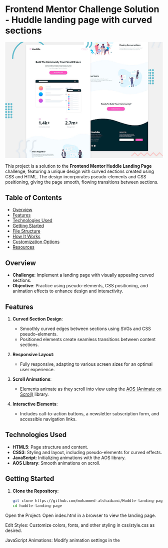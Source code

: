 # Frontend Mentor Challenge Solution - Huddle landing page with curved sections

![Header/intro section for the Huddle landing page with curved sections](./design/desktop-preview.jpg)

This project is a solution to the **Frontend Mentor Huddle Landing Page** challenge, featuring a unique design with curved sections created using CSS and HTML. The design incorporates pseudo-elements and CSS positioning, giving the page smooth, flowing transitions between sections.


## Table of Contents
- [Overview](#overview)
- [Features](#features)
- [Technologies Used](#technologies-used)
- [Getting Started](#getting-started)
- [File Structure](#file-structure)
- [How It Works](#how-it-works)
- [Customization Options](#customization-options)
- [Resources](#resources)

## Overview

- **Challenge**: Implement a landing page with visually appealing curved sections.
- **Objective**: Practice using pseudo-elements, CSS positioning, and animation effects to enhance design and interactivity.

## Features

1. **Curved Section Design**:
   - Smoothly curved edges between sections using SVGs and CSS pseudo-elements.
   - Positioned elements create seamless transitions between content sections.

2. **Responsive Layout**:
   - Fully responsive, adapting to various screen sizes for an optimal user experience.

3. **Scroll Animations**:
   - Elements animate as they scroll into view using the [AOS (Animate on Scroll)](https://michalsnik.github.io/aos/) library.

4. **Interactive Elements**:
   - Includes call-to-action buttons, a newsletter subscription form, and accessible navigation links.

## Technologies Used

- **HTML5**: Page structure and content.
- **CSS3**: Styling and layout, including pseudo-elements for curved effects.
- **JavaScript**: Initializing animations with the AOS library.
- **AOS Library**: Smooth animations on scroll.

## Getting Started

1. **Clone the Repository**:
   ```bash
   git clone https://github.com/mohammed-alshaibani/Huddle-landing-page-with-curved-sections.git
   cd huddle-landing-page
Open the Project: Open index.html in a browser to view the landing page.

Edit Styles: Customize colors, fonts, and other styling in css/style.css as desired.

JavaScript Animations: Modify animation settings in the <script> section within index.html.

File Structure
index.html: Main HTML file with page structure and content.
/css/style.css: Stylesheet for layout, animations, and curved sections.
/images/: Folder containing all images and icons used on the page.
How It Works
Curved Sections:

Each section transition is styled with SVGs and pseudo-elements (::before, ::after).
CSS position properties are used to align backgrounds precisely with each section.
AOS Animations:

Scroll animations are added with AOS for a dynamic, engaging experience.
Customization Options
Colors & Fonts:

Adjust colors and fonts in css/style.css for a personalized look.
Animation Speed:

Modify AOS settings in the <script> section for custom animation duration and offset values.
Content:

Update text, images, and links directly in index.html.
Resources
AOS Library Documentation: AOS Library for advanced animations.
Google Fonts: Uses Open Sans and Raleway fonts.
Frontend Mentor Challenge: Huddle Landing Page for design reference.
License
This project is licensed under the MIT License. See the LICENSE file for more details.

Enjoy customizing and deploying your own version of the Huddle Landing Page!
